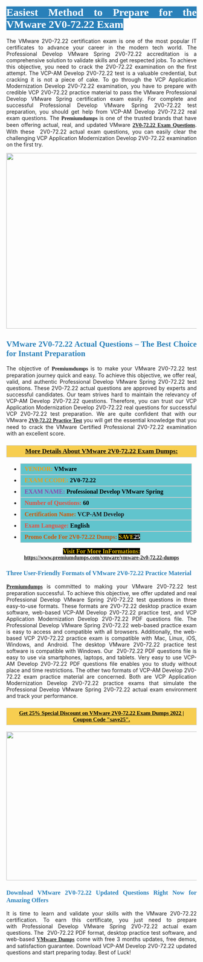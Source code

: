 <h1 style="text-align: justify;"><span style="color:#ffffff;"><span style="font-family:Georgia,serif;"><strong><span style="background-color:#2980b9;">Easiest Method to Prepare for the VMware 2V0-72.22 Exam</span></strong></span></span></h1>

<p style="text-align: justify;">The VMware 2V0-72.22 certification exam is one of the most popular IT certificates to advance your career in the modern tech world. The Professional Develop VMware Spring 2V0-72.22 accreditation is a comprehensive solution to validate skills and get respected jobs. To achieve this objective, you need to crack the 2V0-72.22 examination on the first attempt. The VCP-AM Develop 2V0-72.22 test is a valuable credential, but cracking it is not a piece of cake. To go through the VCP Application Modernization Develop 2V0-72.22 examination, you have to prepare with credible VCP 2V0-72.22 practice material to pass the VMware Professional Develop VMware Spring certification exam easily. For complete and successful Professional Develop VMware Spring 2V0-72.22 test preparation, you should get help from VCP-AM Develop 2V0-72.22 real exam questions. The <span style="font-size:14px;"><span style="font-family:Georgia,serif;"><strong>Premiumdumps</strong></span></span> is one of the trusted brands that have been offering actual, real, and updated VMware <span style="font-family:Georgia,serif;"><strong><a href="https://www.premiumdumps.com/vmware/vmware-2v0-72.22-dumps">2V0-72.22 Exam Questions</a></strong></span>. With these  2V0-72.22 actual exam questions, you can easily clear the challenging VCP Application Modernization Develop 2V0-72.22 examination on the first try.</p>

<p style="text-align: center;"><a href="https://www.premiumdumps.com/vmware/vmware-2v0-72.22-dumps"><img alt="" src="https://i.imgur.com/VJaqCPg.jpeg" style="width: 700px; height: 465px;" /></a></p>

<h2 style="text-align: justify;"><span style="color:#2980b9;"><span style="font-family:Georgia,serif;"><strong>VMware 2V0-72.22 Actual Questions – The Best Choice for Instant Preparation</strong></span></span></h2>

<p style="text-align: justify;">The objective of <span style="font-size:14px;"><span style="font-family:Georgia,serif;"><strong>Premiumdumps </strong></span></span>is to make your VMware 2V0-72.22 test preparation journey quick and easy. To achieve this objective, we offer real, valid, and authentic Professional Develop VMware Spring 2V0-72.22 test questions. These 2V0-72.22 actual questions are approved by experts and successful candidates. Our team strives hard to maintain the relevancy of VCP-AM Develop 2V0-72.22 questions. Therefore, you can trust our VCP Application Modernization Develop 2V0-72.22 real questions for successful VCP 2V0-72.22 test preparation. We are quite confident that with our VMware <span style="font-family:Georgia,serif;"><strong><a href="https://www.premiumdumps.com/vmware/vmware-2v0-72.22-dumps">2V0-72.22 Practice Test</a></strong></span> you will get the essential knowledge that you need to crack the VMware Certified Professional 2V0-72.22 examination with an excellent score.</p>

<h3 style="background: #f7ce50; border: 1px solid rgb(204, 204, 204); padding: 5px 10px; text-align: center;"><span style="font-family:Georgia,serif;"><u><u><span style="color:#000000;"><span style="font-size:11pt"><span style="line-height:normal"><b><span style="font-size:13.0pt"><span cambria="">More Details About VMware 2V0-72.22 Exam Dumps:</span></span></b></span></span></span></u></u></span></h3>

<ul>
	<li style="margin:0cm 10pt">
	<div style="background:#61c4cd; border: 1px solid rgb(204, 204, 204); padding: 5px 10px; text-align: justify;"><span style="font-family:Georgia,serif;"><span style="font-size:11pt"><span style="line-height:normal"><b><span style="font-size:12.0pt"><span new="" roman="" times=""><span style="color:#f39c12;">VENDOR:</span> <span style="color:#000000;">VMware</span></span></span></b></span></span></span></div>
	</li>
	<li style="margin:0cm 10pt">
	<div style="background: #61c4cd; border: 1px solid rgb(204, 204, 204); padding: 5px 10px; text-align: justify;"><span style="font-family:Georgia,serif;"><span style="font-size:11pt"><span style="line-height:normal"><b><span style="font-size:12.0pt"><span new="" roman="" times=""><span style="color:#f39c12;">EXAM CCODE:</span> <span style="color:#000000;">2V0-72.22</span></span></span></b></span></span></span></div>
	</li>
	<li style="margin:0cm 10pt">
	<div style="background: #61c4cd; border: 1px solid rgb(204, 204, 204); padding: 5px 10px; text-align: justify;"><span style="font-family:Georgia,serif;"><span style="font-size:11pt"><span style="line-height:normal"><b><span style="font-size:12.0pt"><span new="" roman="" times=""><span style="color:#8e44ad;">EXAM NAME:</span> <span style="color:#000000;">Professional Develop VMware Spring</span></span></span></b></span></span></span></div>
	</li>
	<li style="margin:0cm 10pt">
	<div style="background: #61c4cd; border: 1px solid rgb(204, 204, 204); padding: 5px 10px;"><span style="font-family:Georgia,serif;"><span style="font-size:11pt"><span style="line-height:normal"><b><span style="font-size:12.0pt"><span new="" roman="" times=""><span style="color:#e74c3c;">Number of Questions:</span><span style="color:#000000;"><span style="color:#f1c40f;"> </span>60</span></span></span></b></span></span></span></div>
	</li>
	<li style="margin:0cm 10pt">
	<div style="background: #61c4cd; border: 1px solid rgb(204, 204, 204); padding: 5px 10px; text-align: justify;"><span style="font-family:Georgia,serif;"><span style="font-size:11pt"><span style="line-height:normal"><b><span style="font-size:12.0pt"><span new="" roman="" times=""><span style="color:#d35400;">Certification Name:</span> VCP-AM Develop</span></span></b></span></span></span></div>
	</li>
	<li style="margin:0cm 10pt">
	<div style="background: #61c4cd; border: 1px solid rgb(204, 204, 204); padding: 5px 10px; text-align: justify;"><span style="font-family:Georgia,serif;"><span style="font-size:11pt"><span style="line-height:normal"><b><span style="font-size:12.0pt"><span new="" roman="" times=""><span style="color:#e74c3c;">Exam Language:</span> <span style="color:#000000;">English</span></span></span></b></span></span></span></div>
	</li>
	<li style="margin:0cm 10pt">
	<div style="background: #61c4cd; border: 1px solid rgb(204, 204, 204); padding: 5px 10px;"><span style="font-family:Georgia,serif;"><span style="font-size:11pt"><span style="line-height:normal"><b><span style="font-size:12.0pt"><span new="" roman="" times=""><span style="color:#d35400;">Promo Code For 2V0-72.22 Dumps:</span><span style="color:#f1c40f;"> <span style="background-color:#000000;">SAVE</span></span><span style="color:#ffffff;"><span style="background-color:#000000;">25</span></span></span></span></b></span></span></span></div>
	</li>
</ul>

<p style="text-align: center;"><span style="font-family:Georgia,serif;"><strong><span style="font-size:16px;"><span style="color:#f1c40f;"><span style="background-color:#000000;">Visit For More InFormations:</span></span></span> <a href="https://www.premiumdumps.com/vmware/vmware-2v0-72.22-dumps">https://www.premiumdumps.com/vmware/vmware-2v0-72.22-dumps</a></strong></span></p>

<h3 style="text-align: justify;"><span style="color:#2980b9;"><span style="font-family:Georgia,serif;"><strong><strong><strong>Three User-Friendly Formats of VMware 2V0-72.22 Practice Material </strong></strong></strong></span></span></h3>

<p style="text-align: justify;"><span style="font-size:14px;"><span style="font-family:Georgia,serif;"><strong><a href="https://www.premiumdumps.com/">Premiumdumps</a> </strong></span></span>is committed to making your VMware 2V0-72.22 test preparation successful. To achieve this objective, we offer updated and real Professional Develop VMware Spring 2V0-72.22 test questions in three easy-to-use formats. These formats are 2V0-72.22 desktop practice exam software, web-based VCP-AM Develop 2V0-72.22 practice test, and VCP Application Modernization Develop 2V0-72.22 PDF questions file. The Professional Develop VMware Spring 2V0-72.22 web-based practice exam is easy to access and compatible with all browsers. Additionally, the web-based VCP 2V0-72.22 practice exam is compatible with Mac, Linux, iOS, Windows, and Android. The desktop VMware 2V0-72.22 practice test software is compatible with Windows. Our  2V0-72.22 PDF questions file is easy to use via smartphones, laptops, and tablets. Very easy to use VCP-AM Develop 2V0-72.22 PDF questions file enables you to study without place and time restrictions. The other two formats of VCP-AM Develop 2V0-72.22 exam practice material are concerned. Both are VCP Application Modernization Develop 2V0-72.22 practice exams that simulate the Professional Develop VMware Spring 2V0-72.22 actual exam environment and track your performance.</p>

<h3 style="background: rgb(247, 206, 80); border: 1px solid rgb(204, 204, 204); padding: 5px 10px; text-align: center;"><span style="font-family:Georgia,serif;"><u><span style="color:#000000;"><span style="font-size:11pt;"><span style="line-height:normal;"><b><span cambria="">Get 25% Special Discount on VMware 2V0-72.22 Exam Dumps 2022 | Coupon Code "save25".</span></b></span></span></span></u></span></h3>

<p style="text-align: center;"><strong><strong><a href="https://www.premiumdumps.com/vmware/vmware-2v0-72.22-dumps"><img alt="" src="https://i.imgur.com/2KPb8yb.jpeg" style="width: 700px; height: 394px;" /></a></strong></strong></p>

<h3 style="text-align: justify;"><strong><span style="color:#2980b9;"><span style="font-family:Georgia,serif;"><strong><strong><strong>Download VMware 2V0-72.22 Updated Questions Right Now for Amazing Offers</strong></strong></strong></span></span></strong></h3>

<p style="text-align: justify;">It is time to learn and validate your skills with the VMware 2V0-72.22 certification. To earn this certificate, you just need to prepare with Professional Develop VMware Spring 2V0-72.22 actual exam questions. The  2V0-72.22 PDF format, desktop practice test software, and web-based <span style="font-family:Georgia,serif;"><strong><a href="https://www.premiumdumps.com/vmware-exam-dumps">VMware Dumps</a></strong></span> come with free 3 months updates, free demos, and satisfaction guarantee. Download VCP-AM Develop 2V0-72.22 updated questions and start preparing today. Best of Luck!</p>
